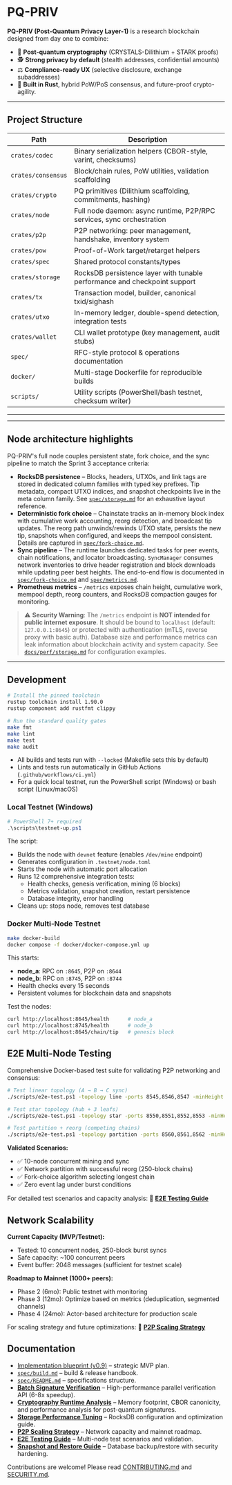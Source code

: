 # PQ-PRIV

**PQ-PRIV (Post-Quantum Privacy Layer-1)** is a research blockchain designed from day one to combine:

- 🧩 **Post-quantum cryptography** (CRYSTALS-Dilithium + STARK proofs)
- 🕵️ **Strong privacy by default** (stealth addresses, confidential amounts)
- ⚖️ **Compliance-ready UX** (selective disclosure, exchange subaddresses)
- 🧠 **Built in Rust**, hybrid PoW/PoS consensus, and future-proof crypto-agility.

---

## Project Structure

| Path | Description |
|------|-------------|
| `crates/codec`    | Binary serialization helpers (CBOR-style, varint, checksums) |
| `crates/consensus`| Block/chain rules, PoW utilities, validation scaffolding |
| `crates/crypto`   | PQ primitives (Dilithium scaffolding, commitments, hashing) |
| `crates/node`     | Full node daemon: async runtime, P2P/RPC services, sync orchestration |
| `crates/p2p`      | P2P networking: peer management, handshake, inventory system |
| `crates/pow`      | Proof-of-Work target/retarget helpers |
| `crates/spec`     | Shared protocol constants/types |
| `crates/storage`  | RocksDB persistence layer with tunable performance and checkpoint support |
| `crates/tx`       | Transaction model, builder, canonical txid/sighash |
| `crates/utxo`     | In-memory ledger, double-spend detection, integration tests |
| `crates/wallet`   | CLI wallet prototype (key management, audit stubs) |
| `spec/`           | RFC-style protocol & operations documentation |
| `docker/`         | Multi-stage Dockerfile for reproducible builds |
| `scripts/`        | Utility scripts (PowerShell/bash testnet, checksum writer) |

---

---

## Node architecture highlights

PQ-PRIV's full node couples persistent state, fork choice, and the sync pipeline to
match the Sprint 3 acceptance criteria:

- **RocksDB persistence** – Blocks, headers, UTXOs, and link tags are stored in
  dedicated column families with typed key prefixes. Tip metadata, compact UTXO
  indices, and snapshot checkpoints live in the meta column family. See
  [`spec/storage.md`](./spec/storage.md) for an exhaustive layout reference.
- **Deterministic fork choice** – Chainstate tracks an in-memory block index with
  cumulative work accounting, reorg detection, and broadcast tip updates. The
  reorg path unwinds/rewinds UTXO state, persists the new tip, snapshots when
  configured, and keeps the mempool consistent. Details are captured in
  [`spec/fork-choice.md`](./spec/fork-choice.md).
- **Sync pipeline** – The runtime launches dedicated tasks for peer events,
  chain notifications, and locator broadcasting. `SyncManager` consumes network
  inventories to drive header registration and block downloads while updating
  peer best heights. The end-to-end flow is documented in
  [`spec/fork-choice.md`](./spec/fork-choice.md) and [`spec/metrics.md`](./spec/metrics.md).
- **Prometheus metrics** – `/metrics` exposes chain height, cumulative work,
  mempool depth, reorg counters, and RocksDB compaction gauges for monitoring.

> ⚠️ **Security Warning**: The `/metrics` endpoint is **NOT intended for public internet exposure**.
> It should be bound to `localhost` (default: `127.0.0.1:8645`) or protected with authentication
> (mTLS, reverse proxy with basic auth). Database size and performance metrics can leak information
> about blockchain activity and system capacity. See [`docs/perf/storage.md`](./docs/perf/storage.md#metrics-security)
> for configuration examples.

---

## Development

```bash
# Install the pinned toolchain
rustup toolchain install 1.90.0
rustup component add rustfmt clippy

# Run the standard quality gates
make fmt
make lint
make test
make audit
```

* All builds and tests run with `--locked` (Makefile sets this by default)
* Lints and tests run automatically in GitHub Actions (`.github/workflows/ci.yml`)
* For a quick local testnet, run the PowerShell script (Windows) or bash script (Linux/macOS)

### Local Testnet (Windows)

```powershell
# PowerShell 7+ required
.\scripts\testnet-up.ps1
```

The script:
- Builds the node with `devnet` feature (enables `/dev/mine` endpoint)
- Generates configuration in `.testnet/node.toml`
- Starts the node with automatic port allocation
- Runs 12 comprehensive integration tests:
  - Health checks, genesis verification, mining (6 blocks)
  - Metrics validation, snapshot creation, restart persistence
  - Database integrity, error handling
- Cleans up: stops node, removes test database

### Docker Multi-Node Testnet

```bash
make docker-build
docker compose -f docker/docker-compose.yml up
```

This starts:
- **node_a**: RPC on `:8645`, P2P on `:8644`
- **node_b**: RPC on `:8745`, P2P on `:8744`
- Health checks every 15 seconds
- Persistent volumes for blockchain data and snapshots

Test the nodes:
```bash
curl http://localhost:8645/health      # node_a
curl http://localhost:8745/health      # node_b
curl http://localhost:8645/chain/tip   # genesis block
```

## E2E Multi-Node Testing

Comprehensive Docker-based test suite for validating P2P networking and consensus:

```bash
# Test linear topology (A → B → C sync)
./scripts/e2e-test.ps1 -topology line -ports 8545,8546,8547 -minHeight 101

# Test star topology (hub + 3 leafs)
./scripts/e2e-test.ps1 -topology star -ports 8550,8551,8552,8553 -minHeight 100

# Test partition + reorg (competing chains)
./scripts/e2e-test.ps1 -topology partition -ports 8560,8561,8562 -minHeight 250
```

**Validated Scenarios:**
- ✅ 10-node concurrent mining and sync
- ✅ Network partition with successful reorg (250-block chains)
- ✅ Fork-choice algorithm selecting longest chain
- ✅ Zero event lag under burst conditions

For detailed test scenarios and capacity analysis:
📖 **[E2E Testing Guide](./docker/e2e/README.md)**

## Network Scalability

**Current Capacity (MVP/Testnet):**
- Tested: 10 concurrent nodes, 250-block burst syncs
- Safe capacity: ~100 concurrent peers
- Event buffer: 2048 messages (sufficient for testnet scale)

**Roadmap to Mainnet (1000+ peers):**
- Phase 2 (6mo): Public testnet with monitoring
- Phase 3 (12mo): Optimize based on metrics (deduplication, segmented channels)
- Phase 4 (24mo): Actor-based architecture for production scale

For scaling strategy and future optimizations:
📖 **[P2P Scaling Strategy](./docs/p2p-scaling-strategy.md)**

## Documentation

* [Implementation blueprint (v0.9)](./spec/blueprint.md) – strategic MVP plan.
* [`spec/build.md`](./spec/build.md) – build & release handbook.
* [`spec/README.md`](./spec/README.md) – specifications structure.
* **[Batch Signature Verification](./docs/crypto/batch-verify.md)** – High-performance parallel verification API (6-8x speedup).
* **[Cryptography Runtime Analysis](./docs/crypto/runtime-sizes.md)** – Memory footprint, CBOR canonicity, and performance analysis for post-quantum signatures.
* **[Storage Performance Tuning](./docs/perf/storage.md)** – RocksDB configuration and optimization guide.
* **[P2P Scaling Strategy](./docs/p2p-scaling-strategy.md)** – Network capacity and mainnet roadmap.
* **[E2E Testing Guide](./docker/e2e/README.md)** – Multi-node test scenarios and validation.
* **[Snapshot and Restore Guide](./docs/snapshots.md)** – Database backup/restore with security hardening.

Contributions are welcome! Please read [CONTRIBUTING.md](./CONTRIBUTING.md) and [SECURITY.md](./SECURITY.md).
